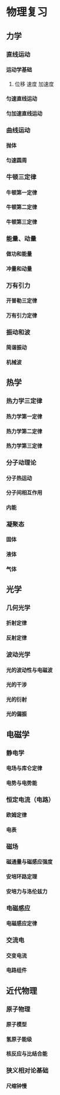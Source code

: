 # 物理复习

## 力学

### 直线运动

#### 运动学基础

1. 位移 速度 加速度

#### 匀速直线运动

#### 匀加速直线运动

### 曲线运动

#### 抛体

#### 匀速圆周

### 牛顿三定律

#### 牛顿第一定律

#### 牛顿第二定律

#### 牛顿第三定律

### 能量、动量

#### 做功和能量

#### 冲量和动量

### 万有引力

#### 开普勒三定律

#### 万有引力定律

### 振动和波

#### 简谐振动

#### 机械波

## 热学

### 热力学三定律

#### 热力学第一定律

#### 热力学第二定律

#### 热力学第三定律

### 分子动理论

#### 分子热运动

#### 分子间相互作用

#### 内能

### 凝聚态

#### 固体

#### 液体

#### 气体

## 光学

### 几何光学

#### 折射定律

#### 反射定律

### 波动光学

#### 光的波动性与电磁波

#### 光的干涉

#### 光的衍射

#### 光的偏振

## 电磁学

### 静电学

#### 电场与库仑定律

#### 电势与电势能

### 恒定电流（电路）

#### 欧姆定律

#### 电表

### 磁场

#### 磁通量与磁感应强度

#### 安培环路定理

#### 安培力与洛伦兹力

### 电磁感应

#### 电磁感应定律

### 交流电

#### 交变电流

#### 电路组件

## 近代物理

### 原子物理

#### 原子模型

#### 氢原子能级

#### 核反应与比结合能

### 狭义相对论基础

#### 尺缩钟慢
